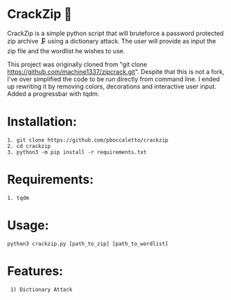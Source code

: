 # CrackZip 🔐

CrackZip is a simple python script that will bruteforce a password protected zip archive 🗜️ using a dictionary attack. 
The user will provide as input the zip file and the wordlist he wishes to use. 

This project was originally cloned from "git clone https://github.com/machine1337/zipcrack.git". 
Despite that this is not a fork, I've over simplified the code to be run directly from command line.
I ended up rewriting it by removing colors, decorations and interactive user input. Added a progressbar with tqdm.

# Installation:
    1. git clone https://github.com/pboccaletto/crackzip
    2. cd crackzip
    3. python3 -m pip install -r requirements.txt
    
# Requirements:
    1. tqdm
    
# Usage:
    python3 crackzip.py [path_to_zip] [path_to_wordlist]

# Features:
     1) Dictionary Attack
